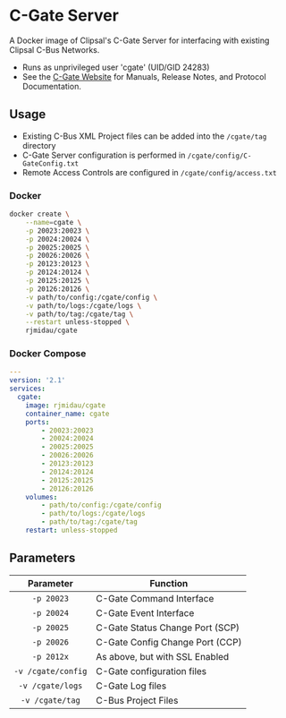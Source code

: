 # C-Gate Server
A Docker image of Clipsal's C-Gate Server for interfacing with existing Clipsal C-Bus Networks.
* Runs as unprivileged user 'cgate' (UID/GID 24283)
* See the [C-Gate Website](https://updates.clipsal.com/ClipsalSoftwareDownload/mainsite/cis/technical/downloads/c-gate.html) for Manuals, Release Notes, and Protocol Documentation.

## Usage
* Existing C-Bus XML Project files can be added into the `/cgate/tag` directory
* C-Gate Server configuration is performed in `/cgate/config/C-GateConfig.txt`
* Remote Access Controls are configured in `/cgate/config/access.txt`


### Docker
```bash
docker create \
    --name=cgate \
    -p 20023:20023 \
    -p 20024:20024 \
    -p 20025:20025 \
    -p 20026:20026 \
    -p 20123:20123 \
    -p 20124:20124 \
    -p 20125:20125 \
    -p 20126:20126 \
    -v path/to/config:/cgate/config \
    -v path/to/logs:/cgate/logs \
    -v path/to/tag:/cgate/tag \
    --restart unless-stopped \
    rjmidau/cgate
```

### Docker Compose
``` yaml
---
version: '2.1'
services:
  cgate:
    image: rjmidau/cgate
    container_name: cgate
    ports:
        - 20023:20023
        - 20024:20024
        - 20025:20025
        - 20026:20026
        - 20123:20123
        - 20124:20124
        - 20125:20125
        - 20126:20126
    volumes:
        - path/to/config:/cgate/config
        - path/to/logs:/cgate/logs
        - path/to/tag:/cgate/tag
    restart: unless-stopped
```

## Parameters

| Parameter | Function |
| :----: | --- |
| `-p 20023` | C-Gate Command Interface |
| `-p 20024` | C-Gate Event Interface  |
| `-p 20025` | C-Gate Status Change Port (SCP) |
| `-p 20026` | C-Gate Config Change Port (CCP) |
| `-p 2012x` | As above, but with SSL Enabled |
| `-v /cgate/config` | C-Gate configuration files |
| `-v /cgate/logs` | C-Gate Log files |
| `-v /cgate/tag` | C-Bus Project Files |
